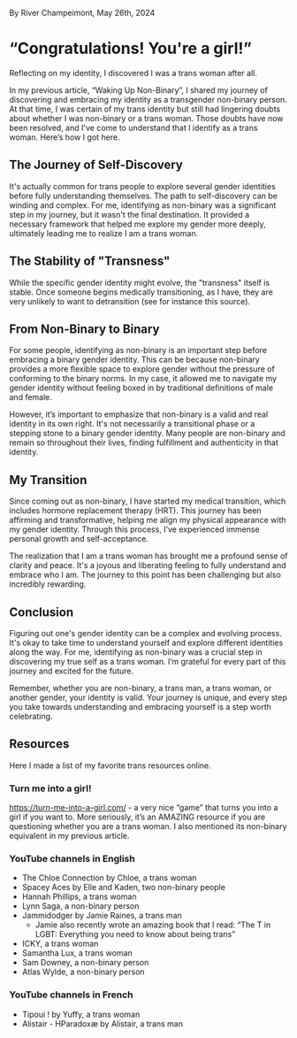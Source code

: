 By River Champeimont, May 26th, 2024

# “Congratulations! You're a girl!”

Reflecting on my identity, I discovered I was a trans woman after all.

In my previous article, “Waking Up Non-Binary”, I shared my journey of discovering and embracing my identity as a transgender non-binary person. At that time, I was certain of my trans identity but still had lingering doubts about whether I was non-binary or a trans woman. Those doubts have now been resolved, and I've come to understand that I identify as a trans woman. Here’s how I got here.

## The Journey of Self-Discovery
It's actually common for trans people to explore several gender identities before fully understanding themselves. The path to self-discovery can be winding and complex. For me, identifying as non-binary was a significant step in my journey, but it wasn't the final destination. It provided a necessary framework that helped me explore my gender more deeply, ultimately leading me to realize I am a trans woman.

## The Stability of "Transness"
While the specific gender identity might evolve, the "transness" itself is stable. Once someone begins medically transitioning, as I have, they are very unlikely to want to detransition (see for instance this source).

## From Non-Binary to Binary
For some people, identifying as non-binary is an important step before embracing a binary gender identity. This can be because non-binary provides a more flexible space to explore gender without the pressure of conforming to the binary norms. In my case, it allowed me to navigate my gender identity without feeling boxed in by traditional definitions of male and female.

However, it’s important to emphasize that non-binary is a valid and real identity in its own right. It's not necessarily a transitional phase or a stepping stone to a binary gender identity. Many people are non-binary and remain so throughout their lives, finding fulfillment and authenticity in that identity.

## My Transition
Since coming out as non-binary, I have started my medical transition, which includes hormone replacement therapy (HRT). This journey has been affirming and transformative, helping me align my physical appearance with my gender identity. Through this process, I’ve experienced immense personal growth and self-acceptance.

The realization that I am a trans woman has brought me a profound sense of clarity and peace. It's a joyous and liberating feeling to fully understand and embrace who I am. The journey to this point has been challenging but also incredibly rewarding.

## Conclusion
Figuring out one's gender identity can be a complex and evolving process. It's okay to take time to understand yourself and explore different identities along the way. For me, identifying as non-binary was a crucial step in discovering my true self as a trans woman. I’m grateful for every part of this journey and excited for the future.

Remember, whether you are non-binary, a trans man, a trans woman, or another gender, your identity is valid. Your journey is unique, and every step you take towards understanding and embracing yourself is a step worth celebrating.

## Resources
Here I made a list of my favorite trans resources online.

### Turn me into a girl!
https://turn-me-into-a-girl.com/ - a very nice “game” that turns you into a girl if you want to. More seriously, it’s an AMAZING resource if you are questioning whether you are a trans woman. I also mentioned its non-binary equivalent in my previous article.

### YouTube channels in English
* The Chloe Connection by Chloe, a trans woman
* Spacey Aces by Elle and Kaden, two non-binary people
* Hannah Phillips, a trans woman
* Lynn Saga, a non-binary person
* Jammidodger by Jamie Raines, a trans man
  * Jamie also recently wrote an amazing book that I read: “The T in LGBT: Everything you need to know about being trans”
* ICKY, a trans woman
* Samantha Lux, a trans woman
* Sam Downey, a non-binary person
* Atlas Wylde, a non-binary person

### YouTube channels in French
* Tipoui ! by Yuffy, a trans woman
* Alistair - HParadoxæ by Alistair, a trans man
